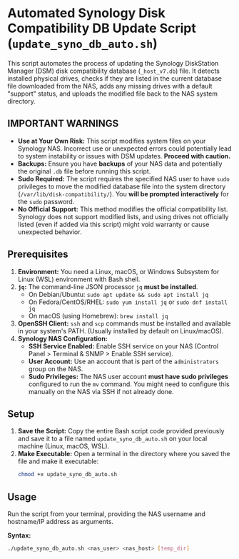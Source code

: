 # Automated Synology Disk Compatibility DB Update Script (`update_syno_db_auto.sh`)

This script automates the process of updating the Synology DiskStation Manager (DSM) disk compatibility database (`_host_v7.db`) file. It detects installed physical drives, checks if they are listed in the current database file downloaded from the NAS, adds any missing drives with a default "support" status, and uploads the modified file back to the NAS system directory.

## **IMPORTANT WARNINGS**

* **Use at Your Own Risk:** This script modifies system files on your Synology NAS. Incorrect use or unexpected errors could potentially lead to system instability or issues with DSM updates. **Proceed with caution.**
* **Backups:** Ensure you have **backups** of your NAS data and potentially the original `.db` file before running this script.
* **Sudo Required:** The script requires the specified NAS user to have `sudo` privileges to move the modified database file into the system directory (`/var/lib/disk-compatibility/`). You **will be prompted interactively** for the `sudo` password.
* **No Official Support:** This method modifies the official compatibility list. Synology does not support modified lists, and using drives not officially listed (even if added via this script) might void warranty or cause unexpected behavior.

## Prerequisites

1.  **Environment:** You need a Linux, macOS, or Windows Subsystem for Linux (WSL) environment with Bash shell.
2.  **`jq`:** The command-line JSON processor `jq` **must be installed**.
    * On Debian/Ubuntu: `sudo apt update && sudo apt install jq`
    * On Fedora/CentOS/RHEL: `sudo yum install jq` or `sudo dnf install jq`
    * On macOS (using Homebrew): `brew install jq`
3.  **OpenSSH Client:** `ssh` and `scp` commands must be installed and available in your system's PATH. (Usually installed by default on Linux/macOS).
4.  **Synology NAS Configuration:**
    * **SSH Service Enabled:** Enable SSH service on your NAS (Control Panel > Terminal & SNMP > Enable SSH service).
    * **User Account:** Use an account that is part of the `administrators` group on the NAS.
    * **Sudo Privileges:** The NAS user account **must have sudo privileges** configured to run the `mv` command. You might need to configure this manually on the NAS via SSH if not already done.

## Setup

1.  **Save the Script:** Copy the entire Bash script code provided previously and save it to a file named `update_syno_db_auto.sh` on your local machine (Linux, macOS, WSL).
2.  **Make Executable:** Open a terminal in the directory where you saved the file and make it executable:
    ```bash
    chmod +x update_syno_db_auto.sh
    ```

## Usage

Run the script from your terminal, providing the NAS username and hostname/IP address as arguments.

**Syntax:**

```bash
./update_syno_db_auto.sh <nas_user> <nas_host> [temp_dir]
